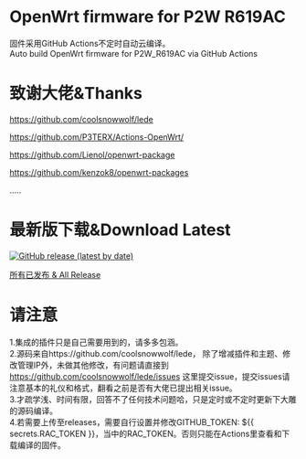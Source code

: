 # OpenWrt firmware for P2W R619AC
固件采用GitHub Actions不定时自动云编译。  
Auto build OpenWrt firmware for P2W_R619AC via GitHub Actions

# 致谢大佬&Thanks

https://github.com/coolsnowwolf/lede

https://github.com/P3TERX/Actions-OpenWrt/

https://github.com/Lienol/openwrt-package

https://github.com/kenzok8/openwrt-packages

.....



# 最新版下载&Download Latest
[![GitHub release (latest by date)](https://img.shields.io/github/v/release/leopardciaw/R619AC?style=for-the-badge&label=Download)](https://github.com/leopardciaw/R619AC/releases/latest)


[所有已发布 & All Release](https://github.com/leopardciaw/R619AC/releases)

# 请注意
1.集成的插件只是自己需要用到的，请多多包涵。  
2.源码来自https://github.com/coolsnowwolf/lede，
除了增减插件和主题、修改管理IP外，未做其他修改，有问题请直接到
https://github.com/coolsnowwolf/lede/issues 这里提交issue，提交issues请注意基本的礼仪和格式，翻看之前是否有大佬已提出相关issue。  
3.才疏学浅、时间有限，回答不了任何技术问题哈，只是定时或不定时更新下大雕的源码编译。  
4.若需要上传至releases，需要自行设置并修改GITHUB_TOKEN: ${{ secrets.RAC_TOKEN }}，当中的RAC_TOKEN。否则只能在Actions里查看和下载编译的固件。  
